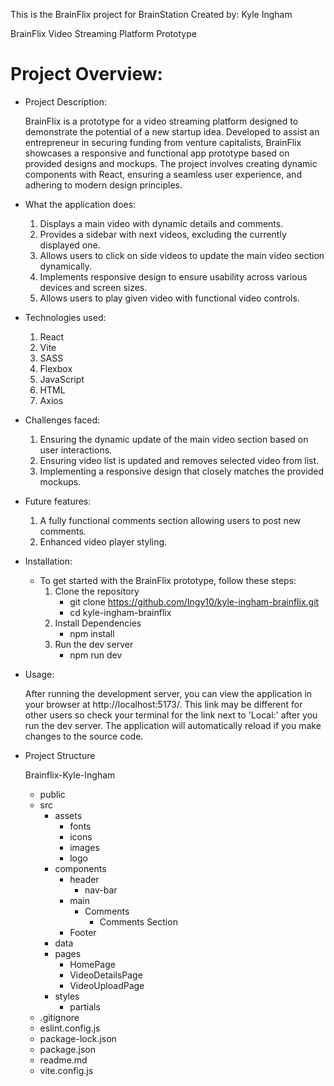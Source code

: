 This is the BrainFlix project for BrainStation
Created by: Kyle Ingham

BrainFlix Video Streaming Platform Prototype

# Project Overview:

- Project Description:

  BrainFlix is a prototype for a video streaming platform designed to demonstrate the potential of a new startup idea. Developed to assist an entrepreneur in securing funding from venture capitalists, BrainFlix showcases a responsive and functional app prototype based on provided designs and mockups. The project involves creating dynamic components with React, ensuring a seamless user experience, and adhering to modern design principles.

- What the application does:

  1. Displays a main video with dynamic details and comments.
  2. Provides a sidebar with next videos, excluding the currently displayed one.
  3. Allows users to click on side videos to update the main video section dynamically.
  4. Implements responsive design to ensure usability across various devices and screen sizes.
  5. Allows users to play given video with functional video controls.

- Technologies used:

  1. React
  2. Vite
  3. SASS
  4. Flexbox
  5. JavaScript
  6. HTML
  7. Axios

- Challenges faced:

  1. Ensuring the dynamic update of the main video section based on user interactions.
  2. Ensuring video list is updated and removes selected video from list.
  3. Implementing a responsive design that closely matches the provided mockups.

- Future features:

  1. A fully functional comments section allowing users to post new comments.
  2. Enhanced video player styling.

- Installation:

  - To get started with the BrainFlix prototype, follow these steps:
    1. Clone the repository
       - git clone https://github.com/Ingy10/kyle-ingham-brainflix.git
       - cd kyle-ingham-brainflix
    2. Install Dependencies
       - npm install
    3. Run the dev server
       - npm run dev

- Usage:

  After running the development server, you can view the application in your browser at http://localhost:5173/. This link may be different for other users so check your terminal for the link next to 'Local:' after you run the dev server. The application will automatically reload if you make changes to the source code.

- Project Structure

  Brainflix-Kyle-Ingham

  - public
  - src
    - assets
      - fonts
      - icons
      - images
      - logo
    - components
      - header
        - nav-bar
      - main
        - Comments
          - Comments Section
      - Footer
    - data
    - pages
      - HomePage
      - VideoDetailsPage
      - VideoUploadPage
    - styles
      - partials
  - .gitignore
  - eslint.config.js
  - package-lock.json
  - package.json
  - readme.md
  - vite.config.js
